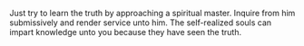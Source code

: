 Just try to learn the truth by approaching a spiritual master. Inquire from him submissively and render service unto him. The self-realized souls can impart knowledge unto you because they have seen the truth.